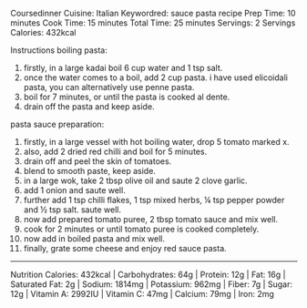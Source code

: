 Coursedinner
 Cuisine:    Italian
 Keywordred: sauce pasta recipe
 Prep Time:  10 minutes
 Cook Time:  15 minutes
 Total Time: 25 minutes
 Servings:   2 Servings
 Calories:   432kcal

Instructions
boiling pasta:

1. firstly, in a large kadai boil 6 cup water and 1 tsp salt.
2. once the water comes to a boil, add 2 cup pasta. i have used elicoidali pasta, you can alternatively use penne pasta.
3. boil for 7 minutes, or until the pasta is cooked al dente.
4. drain off the pasta and keep aside.

pasta sauce preparation:

1. firstly, in a large vessel with hot boiling water, drop 5 tomato marked x.
2. also, add 2 dried red chilli and boil for 5 minutes.
3. drain off and peel the skin of tomatoes.
4. blend to smooth paste, keep aside.
5. in a large wok, take 2 tbsp olive oil and saute 2 clove garlic.
6. add 1 onion and saute well.
7. further add 1 tsp chilli flakes, 1 tsp mixed herbs, ¼ tsp pepper powder and ½ tsp salt. saute well.
8. now add prepared tomato puree, 2 tbsp tomato sauce and mix well.
9. cook for 2 minutes or until tomato puree is cooked completely.
10. now add in boiled pasta and mix well.
11. finally, grate some cheese and enjoy red sauce pasta.

***
Nutrition
Calories: 432kcal | Carbohydrates: 64g | Protein: 12g | Fat: 16g | Saturated Fat: 2g | Sodium: 1814mg | Potassium: 962mg | Fiber: 7g | Sugar: 12g | Vitamin A: 2992IU | Vitamin C: 47mg | Calcium: 79mg | Iron: 2mg